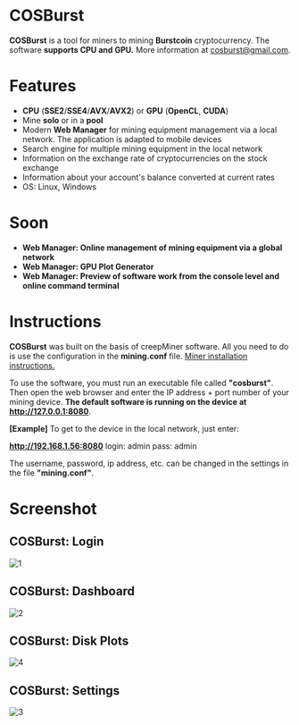 # COSBurst
**COSBurst** is a tool for miners to mining **Burstcoin** cryptocurrency. The software **supports CPU and GPU.** More information at cosburst@gmail.com. 

# Features

- **CPU** (__SSE2__/__SSE4__/__AVX__/__AVX2__) or **GPU** (__OpenCL__, __CUDA__)
- Mine **solo** or in a **pool**
- Modern **Web Manager** for mining equipment management via a local network. The application is adapted to mobile devices
- Search engine for multiple mining equipment in the local network
- Information on the exchange rate of cryptocurrencies on the stock exchange
- Information about your account's balance converted at current rates
- OS: Linux, Windows

# Soon

- **Web Manager: Online management of mining equipment via a global network**
- **Web Manager: GPU Plot Generator**
- **Web Manager: Preview of software work from the console level and online command terminal**

# Instructions

**COSBurst** was built on the basis of creepMiner software. All you need to do is use the configuration in the **mining.conf** file. [Miner installation instructions.](https://github.com/Creepsky/creepMiner/wiki/Setting-up-the-miner)

To use the software, you must run an executable file called **"cosburst"**. Then open the web browser and enter the IP address + port number of your mining device. **The default software is running on the device at http://127.0.0.1:8080**.


**[Example]** To get to the device in the local network, just enter:

**http://192.168.1.56:8080**
login: admin
pass: admin

The username, password, ip address, etc. can be changed in the settings in the file **"mining.conf"**.


# Screenshot

## COSBurst: Login
![1](https://user-images.githubusercontent.com/38781791/39360131-404a6014-4a1d-11e8-9d95-0f77e78e0bcc.jpg)

## COSBurst: Dashboard
![2](https://user-images.githubusercontent.com/38781791/39360296-014254a2-4a1e-11e8-94b6-89298df3242a.jpg)

## COSBurst: Disk Plots
![4](https://user-images.githubusercontent.com/38781791/39360464-aa876534-4a1e-11e8-9269-b9c09344bde3.jpg)

## COSBurst: Settings
![3](https://user-images.githubusercontent.com/38781791/39360389-5a7b8cf0-4a1e-11e8-8550-56f249863f73.jpg)

